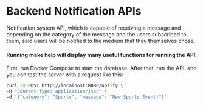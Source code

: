 # Backend Notification APIs
Notification system API, which is capable of receiving a message and depending on the category of the message and the users subscribed to them, said users will be notified to the medium that they themselves chose.

#### Running make help will display many useful functions for running the API.

First, run Docker Compose to start the database. After that, run the API, and you can test the server with a request like this:

```bash
curl -X POST http://localhost:8080/notify \
-H "Content-Type: application/json" \
-d '{"category": "Sports", "message": "New Sports Event!"}'
```
